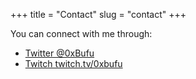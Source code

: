 +++
title = "Contact"
slug = "contact"
+++

You can connect with me through:

- [Twitter @0xBufu](https://twitter.com/0xBufu)
- [Twitch twitch.tv/0xbufu](https://twitch.tv/0xbufu)
